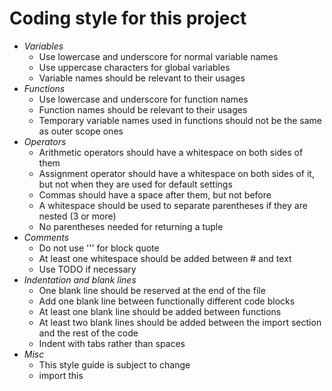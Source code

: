 # Coding style for this project
- _Variables_
    * Use lowercase and underscore for normal variable names
    * Use uppercase characters for global variables
    * Variable names should be relevant to their usages
- _Functions_
    * Use lowercase and underscore for function names
    * Function names should be relevant to their usages
    * Temporary variable names used in functions should not be the same as outer scope ones
- _Operators_
    * Arithmetic operators should have a whitespace on both sides of them
    * Assignment operator should have a whitespace on both sides of it, but not when they are used for default settings
    * Commas should have a space after them, but not before
    * A whitespace should be used to separate parentheses if they are nested (3 or more)
    * No parentheses needed for returning a tuple
- _Comments_
    * Do not use ''' for block quote
    * At least one whitespace should be added between # and text
    * Use TODO if necessary
- _Indentation and blank lines_
    * One blank line should be reserved at the end of the file
    * Add one blank line between functionally different code blocks
    * At least one blank line should be added between functions
    * At least two blank lines should be added between the import section and the rest of the code
    * Indent with tabs rather than spaces
- _Misc_
    * This style guide is subject to change
    * import this

